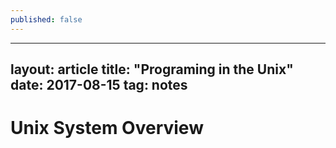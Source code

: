 ```yaml
---
published: false
---
```

---
layout: article 
title: "Programing in the Unix"
date: 2017-08-15
tag: notes
---

# Unix System Overview

